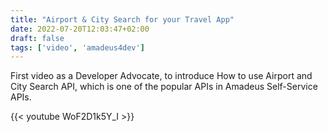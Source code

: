 ```yaml
---
title: "Airport & City Search for your Travel App"
date: 2022-07-20T12:03:47+02:00
draft: false
tags: ['video', 'amadeus4dev'] 
---
```


First video as a Developer Advocate, to introduce How to use Airport and City Search API, which is one of the popular APIs in Amadeus Self-Service APIs.

{{< youtube WoF2D1k5Y_I >}}